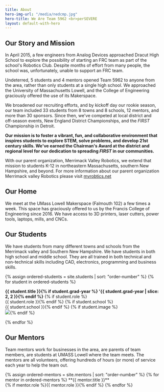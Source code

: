 ```yaml
---
title: About
hero-img-url: "/media/nedcmp.jpg"
hero-title: We Are Team 5962 <br>perSEVERE
layout: default-with-hero
---
```


## Our Story and Mission

In April 2015, a few engineers from Analog Devices approached Dracut High School to explore the possibility of starting an FRC team as part of the school's Robotics Club. Despite months of effort from many people, the school was, unfortunately, unable to support an FRC team.

Undeterred, 5 students and 4 mentors opened Team 5962 to anyone from the area, rather than only students at a single high school. We approached the University of Massachusetts Lowell, and the College of Engineering graciously offered the use of its Makerspace.

We broadened our recruiting efforts, and by kickoff day our rookie season, our team included 33 students from 8 towns and 8 schools, 12 mentors, and more than 30 sponsors. Since then, we've competed at local district and off-season events, New England District Championships, and the *FIRST* Championship in Detroit.

**Our mission is to foster a vibrant, fun, and collaborative environment that inspires students to explore STEM, solve problems, and develop 21st century skills. We've earned the Chairman's Award at the district and regional level for our dedication to spreading *FIRST* in our communities.**

With our parent organization, Merrimack Valley Robotics, we extend that mission to students K-12 in northeastern Massachusetts, southern New Hampshire, and beyond. For more information about our parent organization Merrimack valley Robotics please visit [mvrobtics.net](http://mvrobotics.net)
<div class="divider"></div>

## Our Home

We meet at the UMass Lowell Makerspace (Falmouth 102) a few times a week. This space has graciously offered to us by the Francis College of Engineering since 2016. We have access to 3D printers, laser cutters, power tools, laptops, mills, and CNCs.

<div class="divider"></div>

## Our Students

We have students from many different towns and schools from the Merrimack valley and Southern New Hampshire. We have students in both high school and middle school. They are all trained in both technical and non-technical skills including CAD, electronics, programming and business skills.
<article class="grid three-columns">
{% assign ordered-students = site.students | sort: "order-number" %}
{% for student in ordered-students %}
<p>
<b>{{ student.title }}{% if student.grad-year %} '{{ student.grad-year | slice: 2, 2 }}{% endif %}</b>
{% if student.role %}<br>{{ student.role }}{% endif %}
{% if student.school %}<br>{{ student.school }}{% endif %}
{% if student.image %}<br><img src="{{ student.image }}">{% endif %}
</p>
{% endfor %}
</article>

<div class="divider"></div>

## Our Mentors

Team mentors work for businesses in the area, are parents of team members, are students at UMASS Lowell where the team meets. The mentors are all volunteers, offering hundreds of hours (or more) of service each year to help the team out.
<article class="grid two-columns" markdown="1">
{% assign ordered-mentors = site.mentors | sort: "order-number" %}
{% for mentor in ordered-mentors %}
**{{ mentor.title }}**
<br>{% if mentor.role %}{{ mentor.role }}{% endif %}
{% endfor %}